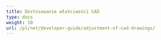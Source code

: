 ```yaml
---
title: Dostosowanie właściwości CAD
type: docs
weight: 10
url: /pl/net/developer-guide/adjustment-of-cad-drawings/
---
```

